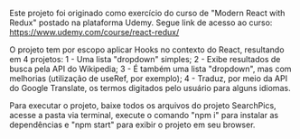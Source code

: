Este projeto foi originado como exercício do curso de "Modern React with Redux" postado na plataforma Udemy. Segue link de acesso ao curso: https://www.udemy.com/course/react-redux/

O projeto tem por escopo aplicar Hooks no contexto do React, resultando em 4 projetos:
1 - Uma lista "dropdown" simples;
2 - Exibe resultados de busca pela API do Wikipedia;
3 - É também uma lista "dropdown", mas com melhorias (utilização de useRef, por exemplo);
4 - Traduz, por meio da API do Google Translate, os termos digitados pelo usuário para alguns idiomas.

Para executar o projeto, baixe todos os arquivos do projeto SearchPics, acesse a pasta via terminal, execute o comando "npm i" para instalar as dependências e "npm start" para exibir o projeto em seu browser.

